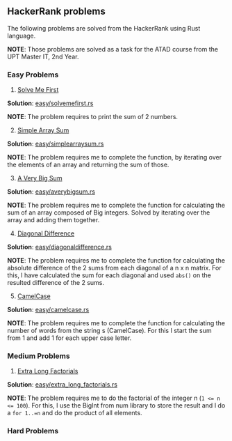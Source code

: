 ## HackerRank problems

The following problems are solved from the HackerRank using Rust language.

**NOTE**: Those problems are solved as a task for the ATAD course from the UPT Master IT, 2nd Year.

### Easy Problems

1. [Solve Me First](https://www.hackerrank.com/challenges/solve-me-first/problem?isFullScreen=true)

**Solution**: [easy/solvemefirst.rs](https://github.com/fabi200123/HackerRank-problems/blob/master/easy/solvemefirst.rs)

**NOTE**: The problem requires to print the sum of 2 numbers.

2. [Simple Array Sum](https://www.hackerrank.com/challenges/simple-array-sum/problem?isFullScreen=true)

**Solution**: [easy/simplearraysum.rs](https://github.com/fabi200123/HackerRank-problems/blob/master/easy/simplearraysum.rs)

**NOTE**: The problem requires me to complete the function, by iterating over the elements of an array and returning the sum of those.

3. [A Very Big Sum](https://www.hackerrank.com/challenges/a-very-big-sum/problem?isFullScreen=true)

**Solution**: [easy/averybigsum.rs](https://github.com/fabi200123/HackerRank-problems/blob/master/easy/averybigsum.rs)

**NOTE**: The problem requires me to complete the function for calculating the sum of an array composed of Big integers. Solved by iterating over the array and adding them together.

4. [Diagonal Difference](https://www.hackerrank.com/challenges/diagonal-difference/problem?isFullScreen=true)

**Solution**: [easy/diagonaldifference.rs](https://github.com/fabi200123/HackerRank-problems/blob/master/easy/diagonaldifference.rs)

**NOTE**: The problem requires me to complete the function for calculating the absolute difference of the 2 sums from each diagonal of a n x n matrix. For this, I have calculated the sum for each diagonal and used `abs()` on the resulted difference of the 2 sums.

5. [CamelCase](https://www.hackerrank.com/challenges/camelcase/problem?isFullScreen=true)

**Solution**: [easy/camelcase.rs](https://github.com/fabi200123/HackerRank-problems/blob/master/easy/camelcase.rs)

**NOTE**: The problem requires me to complete the function for calculating the number of words from the string s (CamelCase). For this I start the sum from 1 and add 1 for each upper case letter.

### Medium Problems

1. [Extra Long Factorials](https://www.hackerrank.com/challenges/extra-long-factorials/problem?isFullScreen=true)

**Solution**: [easy/extra_long_factorials.rs](https://github.com/fabi200123/HackerRank-problems/blob/master/medium/extra_long_factorials.rs)

**NOTE**: The problem requires me to do the factorial of the integer n (`1 <= n <= 100`). For this, I use the BigInt from num library to store the result and I do a `for 1..=n` and do the product of all elements.


### Hard Problems